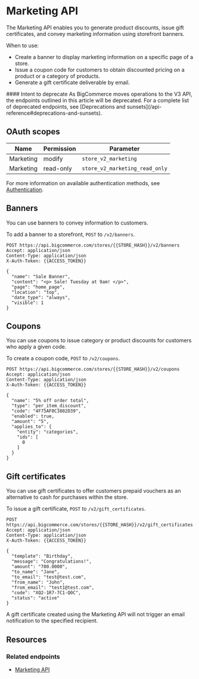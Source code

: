 # Marketing API



The Marketing API enables you to generate product discounts, issue gift certificates, and convey marketing information using storefront banners.  

When to use:

* Create a banner to display marketing information on a specific page of a store.
* Issue a coupon code for customers to obtain discounted pricing on a product or a category of products.
* Generate a gift certificate deliverable by email.

<Callout type="warning">
#### Intent to deprecate 
As BigCommerce moves operations to the V3 API, the endpoints outlined in this article will be deprecated. For a complete list of deprecated endpoints, see [Deprecations and sunsets](/api-reference#deprecations-and-sunsets).
</Callout>


## OAuth scopes

| Name | Permission | Parameter |
| -- | -- | -- |
| Marketing | modify | `store_v2_marketing` |
| Marketing | read-only | `store_v2_marketing_read_only` |

For more information on available authentication methods, see [Authentication](/api-docs/getting-started/authentication).

## Banners
You can use banners to convey information to customers. 

To add a banner to a storefront, `POST` to `/v2/banners`.

```http filename="Example request: Create a banner" showLineNumbers
POST https://api.bigcommerce.com/stores/{{STORE_HASH}}/v2/banners
Accept: application/json
Content-Type: application/json
X-Auth-Token: {{ACCESS_TOKEN}}

{
  "name": "Sale Banner",
  "content": "<p> Sale! Tuesday at 9am! </p>",
  "page": "home_page",
  "location": "top",
  "date_type": "always",
  "visible": 1
}
```


## Coupons
You can use coupons to issue category or product discounts for customers who apply a given code.

To create a coupon code, `POST` to `/v2/coupons`.

```http filename="Example request: Create a coupon" showLineNumbers
POST https://api.bigcommerce.com/stores/{{STORE_HASH}}/v2/coupons
Accept: application/json
Content-Type: application/json
X-Auth-Token: {{ACCESS_TOKEN}}

{
  "name": "5% off order total",
  "type": "per_item_discount",
  "code": "4F75AF0C3802D39",
  "enabled": true,
  "amount": "5",
  "applies_to": {
    "entity": "categories",
    "ids": [
      0
    ]
  }
}
```

## Gift certificates
You can use gift certificates to offer customers prepaid vouchers as an alternative to cash for purchases within the store. 

To issue a gift certificate, `POST` to `/v2/gift_certificates`.

```http filename="Example request: Create a gift certificate" showLineNumbers
POST https://api.bigcommerce.com/stores/{{STORE_HASH}}/v2/gift_certificates
Accept: application/json
Content-Type: application/json
X-Auth-Token: {{ACCESS_TOKEN}}

{
  "template": "Birthday",
  "message": "Congratulations!",
  "amount": "700.0000",
  "to_name": "Jane",
  "to_email": "test@test.com",
  "from_name": "John",
  "from_email": "test1@test.com",
  "code": "XQ2-1R7-7C1-Q0C",
  "status": "active"
}
```

<Callout type="info">
  A gift certificate created using the Marketing API will not trigger an email notification to the specified recipient.
</Callout>


## Resources

### Related endpoints
- [Marketing API](/api-reference/store-management/marketing)
